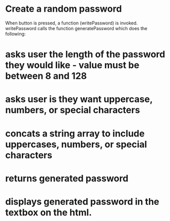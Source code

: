 # Create a random password

When button is pressed, a function (writePassword) is invoked.
writePassword calls the function generatePassword which does the following:

# asks user the length of the password they would like - value must be between 8 and 128

# asks user is they want uppercase, numbers, or special characters

# concats a string array to include uppercases, numbers, or special characters

# returns generated password

# displays generated password in the textbox on the html.
